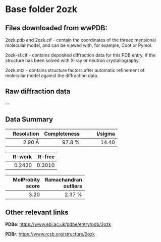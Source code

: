 # Base folder 2ozk

## Files downloaded from wwPDB:

2ozk.pdb and 2ozk.cif - contain the coordinates of the threedimensional molecular model, and can be viewed with, for example, Coot or Pymol.

2ozk-sf.cif - contains deposited diffraction data for this PDB entry, if the structure has been solved with X-ray or neutron crystallography.

2ozk.mtz - contains structure factors after automatic refinement of molecular model against the diffraction data.

## Raw diffraction data

--<br> 

## Data Summary
|   | Resolution | Completeness| I/sigma |
|---|-------------:|----------------:|--------------:|
|   |2.90 Å|97.8  %|<img width=50/>14.40|

|   | **R-work**| **R-free**   
|---|-------------:|----------------:|           
||  0.2430|  0.3010|

|   |**MolProbity<br>score**| **Ramachandran<br>outliers** 
|---|-------------:|----------------:|
||  3.20|  2.37 %|

 

 



## Other relevant links 
**PDBe**:  https://www.ebi.ac.uk/pdbe/entry/pdb/2ozk
 
**PDBr**: https://www.rcsb.org/structure/2ozk 

